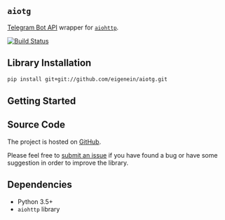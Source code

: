## `aiotg`

[Telegram Bot API](https://core.telegram.org/bots/api) wrapper for [`aiohttp`](https://aiohttp.readthedocs.io/en/stable/).

[![Build Status](https://travis-ci.org/eigenein/aiotg.svg?branch=master)](https://travis-ci.org/eigenein/aiotg)

## Library Installation

```sh
pip install git+git://github.com/eigenein/aiotg.git
```

## Getting Started

## Source Code

The project is hosted on [GitHub](https://github.com/eigenein/aiotg).

Please feel free to [submit an issue](https://github.com/eigenein/aiotg/issues) if you have found a bug or have some suggestion in order to improve the library.

## Dependencies

* Python 3.5+
* `aiohttp` library
